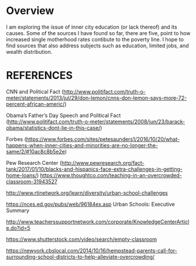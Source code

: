 # Overview

I am exploring the issue of inner city education (or lack thereof) and its causes. Some of the sources I have found so far, there are five, point to how increased single motherhood rates contibute to the poverty line. I hope to find sources that also address subjects such as education, limited jobs, and wealth distribution. 

# REFERENCES

CNN and Political Fact (http://www.politifact.com/truth-o-meter/statements/2013/jul/29/don-lemon/cnns-don-lemon-says-more-72-percent-african-americ/)

Obama’s Father’s Day Speech and Political Fact (http://www.politifact.com/truth-o-meter/statements/2008/jun/23/barack-obama/statistics-dont-lie-in-this-case/)

Forbes (https://www.forbes.com/sites/petesaunders1/2016/10/20/what-happens-when-inner-cities-and-minorities-are-no-longer-the-same/2/#10ac8c8b5e2e)

Pew Research Center (http://www.pewresearch.org/fact-tank/2017/01/10/blacks-and-hispanics-face-extra-challenges-in-getting-home-loans/)
https://www.thoughtco.com/teaching-in-an-overcrowded-classroom-31943527

http://www.rtinetwork.org/learn/diversity/urban-school-challenges

https://nces.ed.gov/pubs/web/96184ex.asp Urban Schools: Executive Summary

http://www.teacherssupportnetwork.com/corporate/KnowledgeCenterArticle.do?id=5

https://www.shutterstock.com/video/search/empty-classroom

https://newyork.cbslocal.com/2014/10/16/hempstead-parents-call-for-surrounding-school-districts-to-help-alleviate-overcrowding/


 

